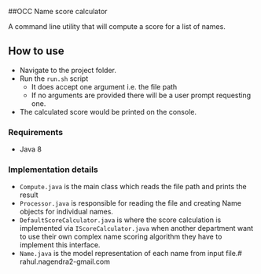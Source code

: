 ##OCC Name score calculator

A command line utility that will compute a score for a list of names.

## How to use
* Navigate to the project folder.
* Run the `run.sh` script 
    * It does accept one argument i.e. the file path
    * If no arguments are provided there will be a user prompt requesting one.
* The calculated score would be printed on the console.

### Requirements
* Java 8

### Implementation details
* `Compute.java` is the main class which reads the file path and prints the result
* `Processor.java` is responsible for reading the file and creating Name objects for individual names.
* `DefaultScoreCalculator.java` is where the score calculation is implemented via `IScoreCalculator.java` when another department want to use their own complex name scoring algorithm they have to implement this interface.
* `Name.java` is the model representation of each name from input file.# rahul.nagendra2-gmail.com

